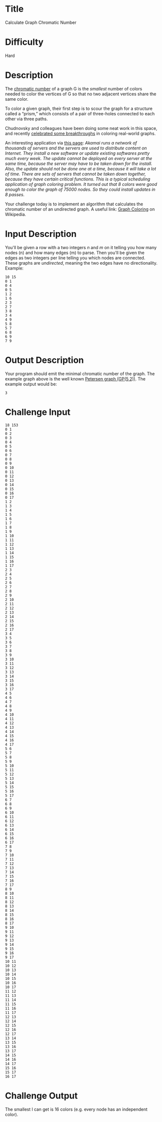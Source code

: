 # Title

Calculate Graph Chromatic Number

# Difficulty

Hard

# Description

The [chromatic number](http://mathworld.wolfram.com/ChromaticNumber.html) of a graph G is the *smallest* number of colors needed to color the vertices of G so that no two adjacent vertices share the same color. 

To color a given graph, their first step is to scour the graph for a structure called a “prism,” which consists of a pair of three-holes connected to each other via three paths.

Chudnovsky and colleagues have been doing some neat work in this space, and recently [celebrated some breakthroughs](https://www.quantamagazine.org/20151020-perfect-graph-coloring/#st_refDomain=t.co&st_refQuery=/7ghlXNoW1b) in coloring real-world graphs. 

An interesting application via [this page](http://www.geeksforgeeks.org/graph-coloring-applications/): *Akamai runs a network of thousands of servers and the servers are used to distribute content on Internet. They install a new software or update existing softwares pretty much every week. The update cannot be deployed on every server at the same time, because the server may have to be taken down for the install. Also, the update should not be done one at a time, because it will take a lot of time. There are sets of servers that cannot be taken down together, because they have certain critical functions. This is a typical scheduling application of graph coloring problem. It turned out that 8 colors were good enough to color the graph of 75000 nodes. So they could install updates in 8 passes.*

Your challenge today is to implement an algorithm that calculates the chromatic number of an undirected graph. A useful link: [Graph Coloring](https://en.wikipedia.org/wiki/Graph_coloring) on Wikipedia. 

# Input Description

You'll be given a row with a two integers *n* and *m* on it telling you how many nodes (n) and how many edges (m) to parse. Then you'll be given the edges as two integers per line telling you which nodes are connected. These graphs are *undirected*, meaning the two edges have no directionality. Example:

    10 15
    0 1
    0 4
    0 5
    1 2
    1 6
    2 3
    2 7
    3 8
    3 4
    4 9
    5 8
    5 7
    6 8
    6 9
    7 9

# Output Description

Your program should emit the minimal chromatic number of the graph. The example graph above is the well known [Petersen graph (GP(5,2))](http://mathworld.wolfram.com/PetersenGraph.html). The example output would be:

    3

# Challenge Input

    18 153
    0 1
    0 2
    0 3
    0 4
    0 5
    0 6
    0 7
    0 8
    0 9
    0 10
    0 11
    0 12
    0 13
    0 14
    0 15
    0 16
    0 17
    1 2
    1 3
    1 4
    1 5
    1 6
    1 7
    1 8
    1 9
    1 10
    1 11
    1 12
    1 13
    1 14
    1 15
    1 16
    1 17
    2 3
    2 4
    2 5
    2 6
    2 7
    2 8
    2 9
    2 10
    2 11
    2 12
    2 13
    2 14
    2 15
    2 16
    2 17
    3 4
    3 5
    3 6
    3 7
    3 8
    3 9
    3 10
    3 11
    3 12
    3 13
    3 14
    3 15
    3 16
    3 17
    4 5
    4 6
    4 7
    4 8
    4 9
    4 10
    4 11
    4 12
    4 13
    4 14
    4 15
    4 16
    4 17
    5 6
    5 7
    5 8
    5 9
    5 10
    5 11
    5 12
    5 13
    5 14
    5 15
    5 16
    5 17
    6 7
    6 8
    6 9
    6 10
    6 11
    6 12
    6 13
    6 14
    6 15
    6 16
    6 17
    7 8
    7 9
    7 10
    7 11
    7 12
    7 13
    7 14
    7 15
    7 16
    7 17
    8 9
    8 10
    8 11
    8 12
    8 13
    8 14
    8 15
    8 16
    8 17
    9 10
    9 11
    9 12
    9 13
    9 14
    9 15
    9 16
    9 17
    10 11
    10 12
    10 13
    10 14
    10 15
    10 16
    10 17
    11 12
    11 13
    11 14
    11 15
    11 16
    11 17
    12 13
    12 14
    12 15
    12 16
    12 17
    13 14
    13 15
    13 16
    13 17
    14 15
    14 16
    14 17
    15 16
    15 17
    16 17

# Challenge Output

The smallest I can get is 16 colors (e.g. every node has an independent color). 
